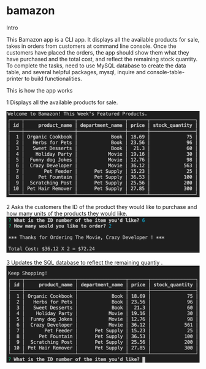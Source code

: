# bamazon

Intro

This Bamazon app is a CLI app. It displays all the available products for sale, takes in orders from customers at command line console. Once the customers have placed the orders, the app should show them what they have purchased and the total cost, and reflect the remaining stock quantity. To complete the tasks, need to use MySQL database to create the data table, and several helpful packages, mysql, inquire and console-table-printer to build functionalities.

This is how the app works

1 Displays all the available products for sale.

<img src="table.png">



2 Asks the customers the ID of the product they would like to purchase and how many units of the products they would like.
<img src="q_result.png">


3 Updates the SQL database to reflect the remaining quantiy .
<img src="keepShopping.png">
